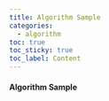 ```yaml
---
title: Algorithm Sample 
categories:
  - algorithm 
toc: true
toc_sticky: true
toc_label: Content
---
```


#### Algorithm Sample
